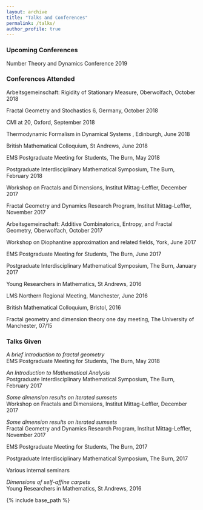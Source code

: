 ```yaml
---
layout: archive
title: "Talks and Conferences"
permalink: /talks/
author_profile: true
---
```


### Upcoming Conferences

Number Theory and Dynamics Conference 2019

### Conferences Attended


Arbeitsgemeinschaft: Rigidity of Stationary Measure, Oberwolfach, October 2018

Fractal Geometry and Stochastics 6, Germany, October 2018

CMI at 20, Oxford, September 2018

Thermodynamic Formalism in Dynamical Systems , Edinburgh, June 2018

British Mathematical Colloquium, St Andrews, June 2018

EMS Postgraduate Meeting for Students, The Burn, May 2018

Postgraduate Interdisciplinary Mathematical Symposium, The Burn, February 2018

Workshop on Fractals and Dimensions, Institut Mittag-Leffler, December 2017

Fractal Geometry and Dynamics Research Program, Institut Mittag-Leffler, November 2017

Arbeitsgemeinschaft: Additive Combinatorics, Entropy, and Fractal Geometry, Oberwolfach, October 2017

Workshop on Diophantine approximation and related fields, York, June 2017

EMS Postgraduate Meeting for Students, The Burn, June 2017

Postgraduate Interdisciplinary Mathematical Symposium, The Burn, January 2017

Young Researchers in Mathematics, St Andrews, 2016

LMS Northern Regional Meeting, Manchester, June 2016

British Mathematical Colloquium, Bristol, 2016

Fractal geometry and dimension theory one day meeting, The University of Manchester, 07/15

### Talks Given

*A brief introduction to fractal geometry*  
EMS Postgraduate Meeting for Students, The Burn, May 2018

*An Introduction to Mathematical Analysis*  
Postgraduate Interdisciplinary Mathematical Symposium, The Burn, February 2017

*Some dimension results on iterated sumsets*  	
Workshop on Fractals and Dimensions, Institut Mittag-Leffler, December 2017

*Some dimension results on iterated sumsets*  
Fractal Geometry and Dynamics Research Program, Institut Mittag-Leffler, November 2017

EMS Postgraduate Meeting for Students, The Burn, 2017

Postgraduate Interdisciplinary Mathematical Symposium, The Burn, 2017

Various internal seminars

*Dimensions of self-affine carpets*  
Young Researchers in Mathematics, St Andrews, 2016


{% include base_path %}
